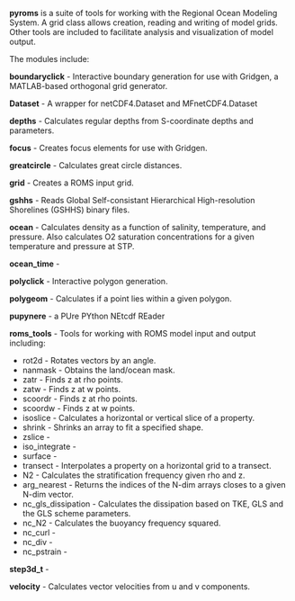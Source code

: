 **pyroms** is a suite of tools for working with the Regional Ocean Modeling System.  A grid class allows creation, reading and writing of model grids.  Other tools are included to facilitate analysis and visualization of model output.

The modules include:

**boundaryclick** - Interactive boundary generation for use with Gridgen, a MATLAB-based  orthogonal grid generator.

**Dataset** - A wrapper for netCDF4.Dataset and MFnetCDF4.Dataset

**depths** - Calculates regular depths from S-coordinate depths and parameters.

**focus** - Creates focus elements for use with Gridgen.

**greatcircle** - Calculates great circle distances.

**grid** - Creates a ROMS input grid.

**gshhs** - Reads Global Self-consistant Hierarchical High-resolution Shorelines (GSHHS) binary files.

**ocean** - Calculates density as a function of salinity, temperature, and pressure.  Also calculates O2 saturation concentrations for a given temperature and pressure at STP.

**ocean\_time** -

**polyclick** - Interactive polygon generation.

**polygeom** - Calculates if a point lies within a given polygon.

**pupynere** - a PUre PYthon NEtcdf REader

**roms\_tools** - Tools for working with ROMS model input and output including:

  * rot2d - Rotates vectors by an angle.
  * nanmask - Obtains the land/ocean mask.
  * zatr - Finds z at rho points.
  * zatw - Finds z at w points.
  * scoordr - Finds z at rho points.
  * scoordw - Finds z at w points.
  * isoslice - Calculates a horizontal or vertical slice of a property.
  * shrink - Shrinks an array to fit a specified shape.
  * zslice -
  * iso\_integrate -
  * surface -
  * transect - Interpolates a property on a horizontal grid to a transect.
  * N2 - Calculates the stratification frequency given rho and z.
  * arg\_nearest - Returns the indices of the N-dim arrays closes to a given N-dim vector.
  * nc\_gls\_dissipation - Calculates the dissipation based on TKE, GLS and the GLS scheme parameters.
  * nc\_N2 - Calculates the buoyancy frequency squared.
  * nc\_curl -
  * nc\_div -
  * nc\_pstrain -

**step3d\_t** -

**velocity** - Calculates vector velocities from u and v components.


